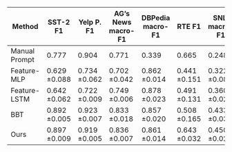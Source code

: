 | Method         | SST-2 F1               | Yelp P. F1           | AG’s News macro-F1  | DBPedia macro-F1    | RTE F1               | SNLI macro-F1        |
|-|-|-|-|-|-|-|
| Manual Prompt  | 0.777                 | 0.904                | 0.771                | 0.339                | 0.665                | 0.248                |
| Feature-MLP    | 0.629 ±0.088          | 0.734 ±0.062         | 0.702 ±0.042         | 0.862 ±0.014         | 0.441 ±0.151         | 0.322 ±0.084         |
| Feature-LSTM   | 0.642 ±0.062          | 0.722 ±0.009         | 0.749 ±0.006         | 0.878 ±0.023         | 0.491 ±0.131         | 0.360 ±0.028         |
| BBT            | 0.892 ±0.005          | 0.923 ±0.007         | 0.833 ±0.018         | 0.857 ±0.020         | 0.508 ±0.165         | 0.433 ±0.030         |
| Ours           | 0.897 ±0.009          | 0.919 ±0.005         | 0.836 ±0.007         | 0.861 ±0.014         | 0.643 ±0.032         | 0.450 ±0.022         |
